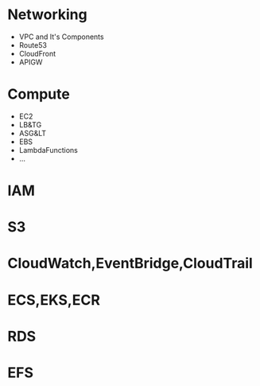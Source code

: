 # Networking
- VPC and It's Components
- Route53
- CloudFront
- APIGW
# Compute
- EC2
- LB&TG
- ASG&LT
- EBS 
- LambdaFunctions
- ...

# IAM
# S3
# CloudWatch,EventBridge,CloudTrail
# ECS,EKS,ECR
# RDS
# EFS
